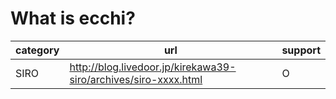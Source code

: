 # What is ecchi?
| category | url | support |
| --- | --- | --- |
| SIRO | http://blog.livedoor.jp/kirekawa39-siro/archives/siro-xxxx.html| O
